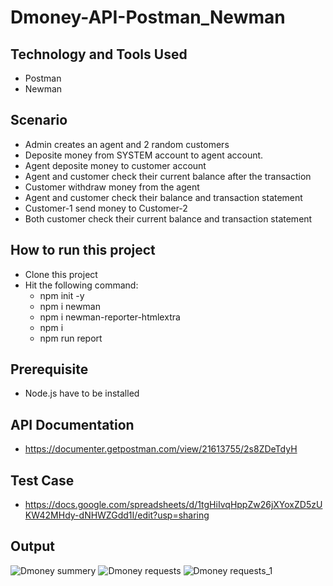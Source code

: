 # Dmoney-API-Postman_Newman

## Technology and Tools Used
- Postman
- Newman

## Scenario
- Admin creates an agent and 2 random customers
- Deposite money from SYSTEM account to agent account.
- Agent deposite money to customer account
- Agent and customer check their current balance after the transaction
- Customer withdraw money from the agent
- Agent and customer check their balance and transaction statement
- Customer-1 send money to Customer-2
- Both customer check their current balance and transaction statement

## How to run this project
- Clone this project
- Hit the following command:
  - npm init -y
  - npm i newman
  - npm i newman-reporter-htmlextra
  - npm i
  - npm run report
  
 ## Prerequisite
 - Node.js have to be installed
  
 ## API Documentation
 - https://documenter.getpostman.com/view/21613755/2s8ZDeTdyH
  
 ## Test Case
 - https://docs.google.com/spreadsheets/d/1tgHiIvqHppZw26jXYoxZD5zUKW42MHdy-dNHWZGdd1I/edit?usp=sharing
 
## Output
![Dmoney summery](https://user-images.githubusercontent.com/52536969/215102828-15b6d550-02c0-42ee-85dc-068a88aa6da2.png)
![Dmoney requests](https://user-images.githubusercontent.com/52536969/215102974-ffd8bd64-5772-43eb-8b39-3ea00f59298a.png)
![Dmoney requests_1](https://user-images.githubusercontent.com/52536969/215103016-ac95ebef-a06f-4a6d-b448-0bf27171e6b0.png)
